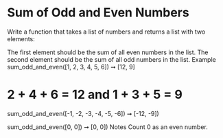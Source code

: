 # Sum of Odd and Even Numbers

Write a function that takes a list of numbers and returns a list with two elements:

The first element should be the sum of all even numbers in the list.
The second element should be the sum of all odd numbers in the list.
Example
sum_odd_and_even([1, 2, 3, 4, 5, 6]) ➞ [12, 9]

# 2 + 4 + 6 = 12 and 1 + 3 + 5 = 9

sum_odd_and_even([-1, -2, -3, -4, -5, -6]) ➞ [-12, -9])

sum_odd_and_even([0, 0]) ➞ [0, 0])
Notes
Count 0 as an even number.
